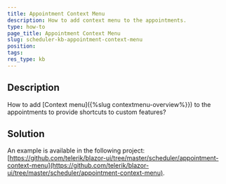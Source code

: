 ```yaml
---
title: Appointment Context Menu
description: How to add context menu to the appointments.
type: how-to
page_title: Appointment Context Menu
slug: scheduler-kb-appointment-context-menu
position: 
tags: 
res_type: kb
---
```



## Description

How to add [Context menu]({%slug contextmenu-overview%}}) to the appointments to provide shortcuts to custom features?


## Solution

An example is available in the following project: [https://github.com/telerik/blazor-ui/tree/master/scheduler/appointment-context-menu](https://github.com/telerik/blazor-ui/tree/master/scheduler/appointment-context-menu).
